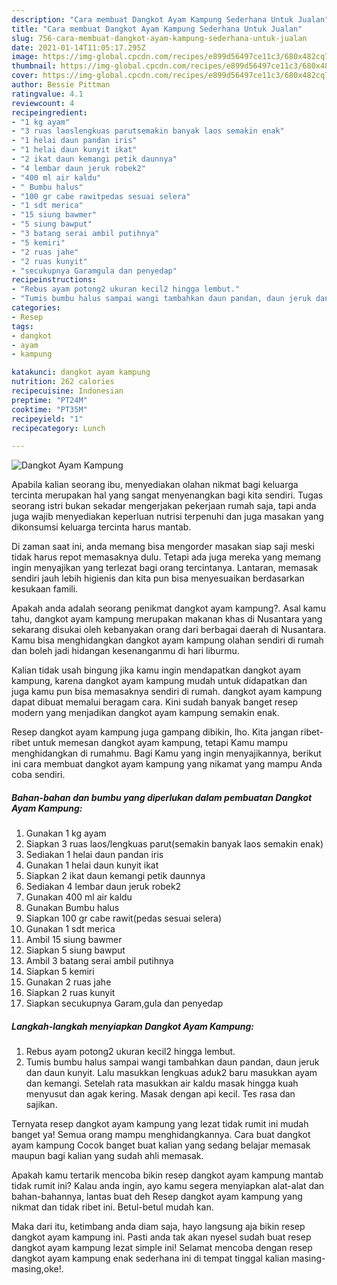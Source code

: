 ```yaml
---
description: "Cara membuat Dangkot Ayam Kampung Sederhana Untuk Jualan"
title: "Cara membuat Dangkot Ayam Kampung Sederhana Untuk Jualan"
slug: 756-cara-membuat-dangkot-ayam-kampung-sederhana-untuk-jualan
date: 2021-01-14T11:05:17.295Z
image: https://img-global.cpcdn.com/recipes/e899d56497ce11c3/680x482cq70/dangkot-ayam-kampung-foto-resep-utama.jpg
thumbnail: https://img-global.cpcdn.com/recipes/e899d56497ce11c3/680x482cq70/dangkot-ayam-kampung-foto-resep-utama.jpg
cover: https://img-global.cpcdn.com/recipes/e899d56497ce11c3/680x482cq70/dangkot-ayam-kampung-foto-resep-utama.jpg
author: Bessie Pittman
ratingvalue: 4.1
reviewcount: 4
recipeingredient:
- "1 kg ayam"
- "3 ruas laoslengkuas parutsemakin banyak laos semakin enak"
- "1 helai daun pandan iris"
- "1 helai daun kunyit ikat"
- "2 ikat daun kemangi petik daunnya"
- "4 lembar daun jeruk robek2"
- "400 ml air kaldu"
- " Bumbu halus"
- "100 gr cabe rawitpedas sesuai selera"
- "1 sdt merica"
- "15 siung bawmer"
- "5 siung bawput"
- "3 batang serai ambil putihnya"
- "5 kemiri"
- "2 ruas jahe"
- "2 ruas kunyit"
- "secukupnya Garamgula dan penyedap"
recipeinstructions:
- "Rebus ayam potong2 ukuran kecil2 hingga lembut."
- "Tumis bumbu halus sampai wangi tambahkan daun pandan, daun jeruk dan daun kunyit. Lalu masukkan lengkuas aduk2 baru masukkan ayam dan kemangi. Setelah rata masukkan air kaldu masak hingga kuah menyusut dan agak kering. Masak dengan api kecil. Tes rasa dan sajikan."
categories:
- Resep
tags:
- dangkot
- ayam
- kampung

katakunci: dangkot ayam kampung 
nutrition: 262 calories
recipecuisine: Indonesian
preptime: "PT24M"
cooktime: "PT35M"
recipeyield: "1"
recipecategory: Lunch

---
```



![Dangkot Ayam Kampung](https://img-global.cpcdn.com/recipes/e899d56497ce11c3/680x482cq70/dangkot-ayam-kampung-foto-resep-utama.jpg)

Apabila kalian seorang ibu, menyediakan olahan nikmat bagi keluarga tercinta merupakan hal yang sangat menyenangkan bagi kita sendiri. Tugas seorang istri bukan sekadar mengerjakan pekerjaan rumah saja, tapi anda juga wajib menyediakan keperluan nutrisi terpenuhi dan juga masakan yang dikonsumsi keluarga tercinta harus mantab.

Di zaman  saat ini, anda memang bisa mengorder masakan siap saji meski tidak harus repot memasaknya dulu. Tetapi ada juga mereka yang memang ingin menyajikan yang terlezat bagi orang tercintanya. Lantaran, memasak sendiri jauh lebih higienis dan kita pun bisa menyesuaikan berdasarkan kesukaan famili. 



Apakah anda adalah seorang penikmat dangkot ayam kampung?. Asal kamu tahu, dangkot ayam kampung merupakan makanan khas di Nusantara yang sekarang disukai oleh kebanyakan orang dari berbagai daerah di Nusantara. Kamu bisa menghidangkan dangkot ayam kampung olahan sendiri di rumah dan boleh jadi hidangan kesenanganmu di hari liburmu.

Kalian tidak usah bingung jika kamu ingin mendapatkan dangkot ayam kampung, karena dangkot ayam kampung mudah untuk didapatkan dan juga kamu pun bisa memasaknya sendiri di rumah. dangkot ayam kampung dapat dibuat memalui beragam cara. Kini sudah banyak banget resep modern yang menjadikan dangkot ayam kampung semakin enak.

Resep dangkot ayam kampung juga gampang dibikin, lho. Kita jangan ribet-ribet untuk memesan dangkot ayam kampung, tetapi Kamu mampu menghidangkan di rumahmu. Bagi Kamu yang ingin menyajikannya, berikut ini cara membuat dangkot ayam kampung yang nikamat yang mampu Anda coba sendiri.

<!--inarticleads1-->

##### Bahan-bahan dan bumbu yang diperlukan dalam pembuatan Dangkot Ayam Kampung:

1. Gunakan 1 kg ayam
1. Siapkan 3 ruas laos/lengkuas parut(semakin banyak laos semakin enak)
1. Sediakan 1 helai daun pandan iris
1. Gunakan 1 helai daun kunyit ikat
1. Siapkan 2 ikat daun kemangi petik daunnya
1. Sediakan 4 lembar daun jeruk robek2
1. Gunakan 400 ml air kaldu
1. Gunakan  Bumbu halus
1. Siapkan 100 gr cabe rawit(pedas sesuai selera)
1. Gunakan 1 sdt merica
1. Ambil 15 siung bawmer
1. Siapkan 5 siung bawput
1. Ambil 3 batang serai ambil putihnya
1. Siapkan 5 kemiri
1. Gunakan 2 ruas jahe
1. Siapkan 2 ruas kunyit
1. Siapkan secukupnya Garam,gula dan penyedap




<!--inarticleads2-->

##### Langkah-langkah menyiapkan Dangkot Ayam Kampung:

1. Rebus ayam potong2 ukuran kecil2 hingga lembut.
1. Tumis bumbu halus sampai wangi tambahkan daun pandan, daun jeruk dan daun kunyit. Lalu masukkan lengkuas aduk2 baru masukkan ayam dan kemangi. Setelah rata masukkan air kaldu masak hingga kuah menyusut dan agak kering. Masak dengan api kecil. Tes rasa dan sajikan.




Ternyata resep dangkot ayam kampung yang lezat tidak rumit ini mudah banget ya! Semua orang mampu menghidangkannya. Cara buat dangkot ayam kampung Cocok banget buat kalian yang sedang belajar memasak maupun bagi kalian yang sudah ahli memasak.

Apakah kamu tertarik mencoba bikin resep dangkot ayam kampung mantab tidak rumit ini? Kalau anda ingin, ayo kamu segera menyiapkan alat-alat dan bahan-bahannya, lantas buat deh Resep dangkot ayam kampung yang nikmat dan tidak ribet ini. Betul-betul mudah kan. 

Maka dari itu, ketimbang anda diam saja, hayo langsung aja bikin resep dangkot ayam kampung ini. Pasti anda tak akan nyesel sudah buat resep dangkot ayam kampung lezat simple ini! Selamat mencoba dengan resep dangkot ayam kampung enak sederhana ini di tempat tinggal kalian masing-masing,oke!.

